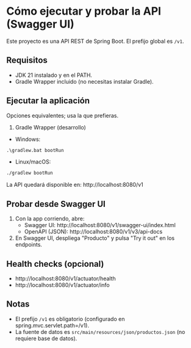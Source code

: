 # Cómo ejecutar y probar la API (Swagger UI)

Este proyecto es una API REST de Spring Boot. El prefijo global es `/v1`.

## Requisitos
- JDK 21 instalado y en el PATH.
- Gradle Wrapper incluido (no necesitas instalar Gradle).

## Ejecutar la aplicación
Opciones equivalentes; usa la que prefieras.

1) Gradle Wrapper (desarrollo)
- Windows:
```bat
.\gradlew.bat bootRun
```
- Linux/macOS:
```bash
./gradlew bootRun
```
La API quedará disponible en: http://localhost:8080/v1

## Probar desde Swagger UI
1. Con la app corriendo, abre:
   - Swagger UI: http://localhost:8080/v1/swagger-ui/index.html
   - OpenAPI (JSON): http://localhost:8080/v1/v3/api-docs
2. En Swagger UI, despliega "Producto" y pulsa "Try it out" en los endpoints.

## Health checks (opcional)
- http://localhost:8080/v1/actuator/health
- http://localhost:8080/v1/actuator/info

## Notas
- El prefijo `/v1` es obligatorio (configurado en spring.mvc.servlet.path=/v1).
- La fuente de datos es `src/main/resources/json/productos.json` (no requiere base de datos).
